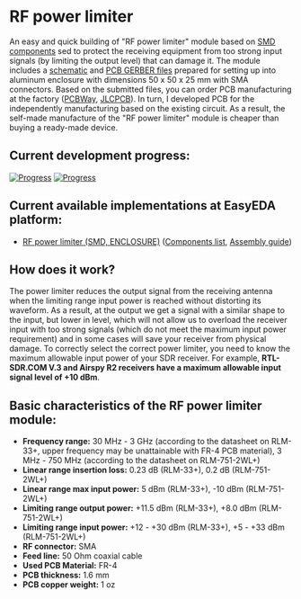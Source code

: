 # RF power limiter

An easy and quick building of "RF power limiter" module based on [SMD components](./SMD/EasyEDA) sed to protect the receiving equipment from too strong input signals (by limiting the output level) that can damage it. The module includes a [schematic](./SMD/Schematics) and [PCB GERBER files](./SMD/Gerbers) prepared for setting up into aluminum enclosure with dimensions 50 x 50 x 25 mm with SMA connectors. Based on the submitted files, you can order PCB manufacturing at the factory ([PCBWay], [JLCPCB]). In turn, I developed PCB for the independently manufacturing based on the existing circuit. As a result, the self-made manufacture of the "RF power limiter" module is cheaper than buying a ready-made device.

## Current development progress:
[![Progress](https://img.shields.io/badge/RF%20power%20limiter%20%28SMD%29-tested-green.svg)](https://easyeda.com/IgrikXD/bias-tee-lna-smd-enclosure_copy) [![Progress](https://img.shields.io/badge/version-1.0.EE-blue.svg)](./SMD/EasyEDA)  

## Current available implementations at EasyEDA platform:
- [RF power limiter (SMD, ENCLOSURE)] ([Components list](./SMD/Components%20list.md), [Assembly guide](./SMD/Assembly%20guide.md))

## How does it work?
The power limiter reduces the output signal from the receiving antenna when the limiting range input power is reached without distorting its waveform. As a result, at the output we get a signal with a similar shape to the input, but lower in level, which will not allow us to overload the receiver input with too strong signals (which do not meet the maximum input power requirement) and in some cases will save your receiver from physical damage. To correctly select the correct power limiter, you need to know the maximum allowable input power of your SDR receiver. For example, **RTL-SDR.COM V.3 and Airspy R2 receivers have a maximum allowable input signal level of +10 dBm**.

## Basic characteristics of the RF power limiter module:

- **Frequency range:** 30 MHz - 3 GHz (according to the datasheet on RLM-33+, upper frequency may be unattainable with FR-4 PCB material), 3 MHz - 750 MHz (according to the datasheet on RLM-751-2WL+)  
- **Linear range insertion loss:** 0.23 dB (RLM-33+), 0.2 dB (RLM-751-2WL+)  
- **Linear range max input power:** 5 dBm (RLM-33+), -10 dBm (RLM-751-2WL+)  
- **Limiting range output power:** +11.5 dBm (RLM-33+), +8.0 dBm (RLM-751-2WL+)  
- **Limiting range input power:** +12 - +30 dBm (RLM-33+), +5 - +33 dBm (RLM-751-2WL+)  
- **RF connector:** SMA  
- **Feed line:** 50 Ohm coaxial cable  
- **Used PCB Material:** FR-4  
- **PCB thickness:** 1.6 mm  
- **PCB copper weight:** 1 oz  

[PCBWay]: <https://www.pcbway.com/>
[JLCPCB]: <https://jlcpcb.com/>
[RF power limiter (SMD, ENCLOSURE)]: <https://easyeda.com/IgrikXD/bias-tee-lna-smd-enclosure_copy>